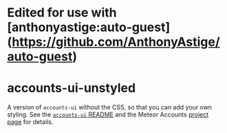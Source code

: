 # Edited for use with [anthonyastige:auto-guest] (https://github.com/AnthonyAstige/auto-guest)

# accounts-ui-unstyled

A version of `accounts-ui` without the CSS, so that you can add your
own styling. See the [`accounts-ui`
README](https://atmospherejs.com/meteor/accounts-ui) and the
Meteor Accounts [project page](https://www.meteor.com/accounts) for
details.

